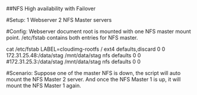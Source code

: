 ##NFS High availability with Failover

#Setup:
1 Webserver
2 NFS Master servers

#Config:
Webserver document root is mounted with one NFS master mount point. /etc/fstab contains both entries for NFS master.

cat /etc/fstab
LABEL=cloudimg-rootfs	/	 ext4	defaults,discard	0 0
172.31.25.48:/data/stag /mnt/data/stag nfs     defaults        0       0
#172.31.25.3:/data/stag /mnt/data/stag nfs     defaults        0       0


#Scenario:
Suppose one of the master NFS is down, the script will auto mount the NFS Master 2 server. And once the NFS Master 1 is up, it will mount the NFS Master 1 again.
